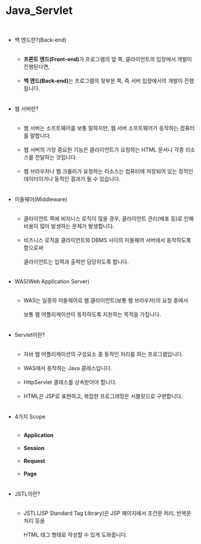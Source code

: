# Java_Servlet
<br>
<ul>

  <li>백 엔드란?(Back-end)</li><br>
  
  <ul>
    <li><strong>프론트 엔드(Front-end)</strong>가 프로그램의 앞 쪽, 클라이언트의 입장에서 개발이 진행된다면,</li><br>
    <li><strong>백 엔드(Back-end)</strong>는 프로그램의 뒷부분 쪽, 즉 서버 입장에서의 개발이 진행됩니다.</li><br>
  </ul>
 
  <br>
  <li>웹 서버란?</li><br>
  
  <ul>
    <li>웹 서버는 소프트웨어를 보통 말하지만, 웹 서버 소프트웨어가 동작하는 컴퓨터를 말합니다.</li><br>
    <li>웹 서버의 가장 중요한 기능은 클라이언트가 요청하는 HTML 문서나 각종 리소스를 전달하는 것입니다.</li><br>
    <li>웹 브라우저나 웹 크롤러가 요청하는 리소스는 컴퓨터에 저장되어 있는 정적인 데이터이거나 동적인 결과가 될 수 있습니다.</li><br>
  </ul>
 
  <br>
  <li>미들웨어(Middleware)</li><br>
  
  <ul>
    <li>클라이언트 쪽에 비지니스 로직이 많을 경우, 클라이언트 관리(배포 등)로 인해 비용이 많이 발생하는 문제가 발생합니다.</li><br>
    <li>비즈니스 로직을 클라이언트와 DBMS 사이의 미들웨어 서버에서 동작하도록 함으로써<br><br> 클라이언트는 입력과 출력만 담당하도록 합니다.</li><br>
  </ul>
  
  <br>
  <li>WAS(Web Application Server)</li><br>
  
  <ul>
    <li>WAS는 일종의 미들웨어로 웹 클라이언트(보통 웹 브라우저)의 요청 중에서<br><br> 보통 웹 어플리케이션이 동작하도록 지원하는 목적을 가집니다.</li><br>
  </ul>
  
  <br>
  <li>Servlet이란?</li><br>
  
  <ul>
    <li>자바 웹 어플리케이션의 구성요소 중 동적인 처리를 하는 프로그램입니다.</li><br>
    <li>WAS에서 동작하는 Java 클래스입니다.</li><br>
    <li>HttpServlet 클래스를 상속받아야 합니다.</li><br>
    <li>HTML은 JSP로 표현하고, 복잡한 프로그래밍은 서블릿으로 구현합니다.</li><br>
  </ul>
  
  <br>
  <li>4가지 Scope</li><br>
  
  <ul>
    <li><strong>Application</strong></li><br>
    <li><strong>Session</strong></li><br>
    <li><strong>Request</strong></li><br>
    <li><strong>Page</strong></li><br>
  </ul>
  
  <br>
  <li>JSTL이란?</li><br>
  
  <ul>
    <li>JSTL(JSP Standard Tag Library)은 JSP 페이지에서 조건문 처리, 반복문 처리 등을<br><br>HTML 태그 형태로 작성할 수 있게 도와줍니다.</li><br>
  </ul>
  
</ul>
